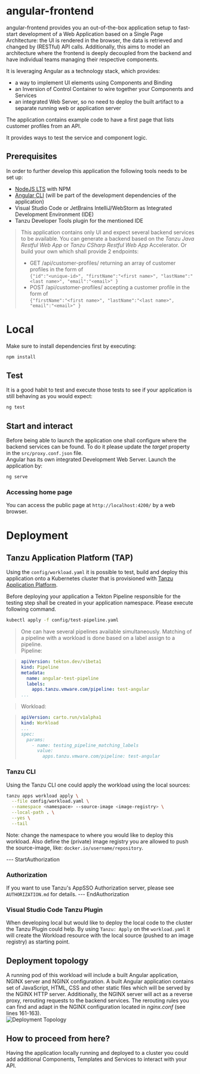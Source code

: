 # angular-frontend

angular-frontend provides you an out-of-the-box application setup to fast-start development of a Web Application based
on a Single Page Architecture: the UI is rendered in the browser, the data is retrieved and changed by (RESTful) API calls. Additionally, this aims to model an architecture where the frontend is deeply decoupled from the backend and have individual teams managing their respective components.

It is leveraging Angular as a technology stack, which provides:

- a way to implement UI elements using Components and Binding
- an Inversion of Control Container to wire together your Components and Services
- an integrated Web Server, so no need to deploy the built artifact to a separate running web or application server

The application contains example code to have a first page that lists customer profiles from an API.

It provides ways to test the service and component logic.

## Prerequisites

In order to further develop this application the following tools needs to be set up:

- [NodeJS LTS](https://nodejs.org/) with NPM
- [Angular CLI](https://angular.io/cli) (will be part of the development dependencies of the application)
- Visual Studio Code or JetBrains IntelliJ/WebStorm as Integrated Development Environment (IDE)
- Tanzu Developer Tools plugin for the mentioned IDE

> This application contains only UI and expect several backend services to be available. You can generate a backend based
> on the *Tanzu Java Restful Web App* or *Tanzu CSharp Restful Web App*  Accelerator. Or build your own which shall provide 2 endpoints:
> - GET /api/customer-profiles/ returning an array of customer profiles in the form of  
> ```{"id":"<unique-id>", "firstName":"<first name>", "lastName":"<last name>", "email":"<email>" }```
> - POST /api/customer-profiles/ accepting a customer profile in the form of  
> ```{"firstName":"<first name>", "lastName":"<last name>", "email":"<email>" }```

# Local

Make sure to install dependencies first by executing:

```bash
npm install
```

## Test

It is a good habit to test and execute those tests to see if your application is still behaving as you would expect:

```bash
ng test
```

## Start and interact

Before being able to launch the application one shall configure where the backend services can be found. To do it please update the *target*
property in the `src/proxy.conf.json` file.  
Angular has its own integrated Development Web Server. Launch the application by:

```bash
ng serve
```

### Accessing home page

You can access the public page at `http://localhost:4200/` by a web browser.

# Deployment

## Tanzu Application Platform (TAP)

Using the `config/workload.yaml` it is possible to test, build and deploy this application onto a
Kubernetes cluster that is provisioned with [Tanzu Application Platform](https://tanzu.vmware.com/application-platform).

Before deploying your application a Tekton Pipeline responsible for the testing step shall be created in your application
namespace. Please execute following command.

```bash
kubectl apply -f config/test-pipeline.yaml
```

> One can have several pipelines available simultaneously. Matching of a pipeline with a workload is done based on a label assign to a pipeline.  
> Pipeline:

> ```yaml
> apiVersion: tekton.dev/v1beta1
> kind: Pipeline
> metadata:
>   name: angular-test-pipeline
>   labels:
>     apps.tanzu.vmware.com/pipeline: test-angular
> ...
> ```  

> Workload:

> ```yaml
> apiVersion: carto.run/v1alpha1
> kind: Workload
> ...
> spec:
>   params:
>     - name: testing_pipeline_matching_labels
>       value:
>         apps.tanzu.vmware.com/pipeline: test-angular
> ```

### Tanzu CLI

Using the Tanzu CLI one could apply the workload using the local sources:

```bash
tanzu apps workload apply \
  --file config/workload.yaml \
  --namespace <namespace> --source-image <image-registry> \
  --local-path . \
  --yes \
  --tail
````

Note: change the namespace to where you would like to deploy this workload. Also define the (private) image registry you
are allowed to push the source-image, like: `docker.io/username/repository`.

--- StartAuthorization
### Authorization
If you want to use Tanzu's AppSSO Authorization server, please see `AUTHORIZATION.md` for details.
--- EndAuthorization

### Visual Studio Code Tanzu Plugin

When developing local but would like to deploy the local code to the cluster the Tanzu Plugin could help.
By using `Tanzu: Apply` on the `workload.yaml` it will create the Workload resource with the local source (pushed to an image registry) as
starting point.

## Deployment topology

A running pod of this workload will include a built Angular application, NGINX server and NGINX configuration. A built Angular application
contains set of JavaScript, HTML, CSS and other static files which will be served by the NGINX HTTP server. Additionally, the NGINX server
will act as a reverse proxy, rerouting requests to the backend services. The rerouting rules you can find and adapt in the NGINX configuration
located in *nginx.conf* (see lines 161-163).  
![Deployment Topology](DeploymentTopology.png)  

## How to proceed from here?

Having the application locally running and deployed to a cluster you could add additional Components, Templates and Services to interact
with your API.
